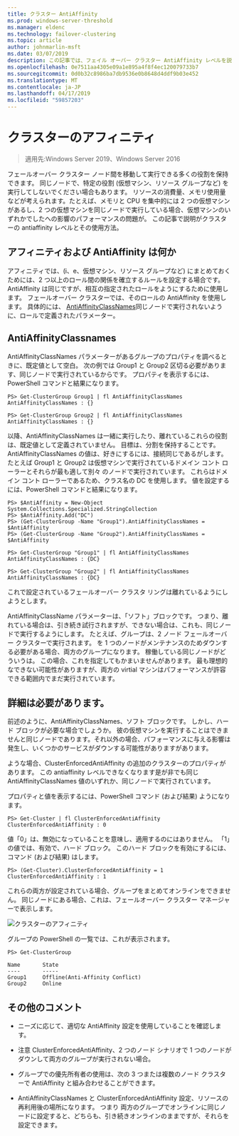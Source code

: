 ```yaml
---
title: クラスター AntiAffinity
ms.prod: windows-server-threshold
ms.manager: eldenc
ms.technology: failover-clustering
ms.topic: article
author: johnmarlin-msft
ms.date: 03/07/2019
description: この記事では、フェイル オーバー クラスター AntiAffinity レベルを説明します。
ms.openlocfilehash: 0e7511aa4305e09a1e895a4f8f4ec120079733b7
ms.sourcegitcommit: 0d0b32c8986ba7db9536e0b8648d4ddf9b03e452
ms.translationtype: MT
ms.contentlocale: ja-JP
ms.lasthandoff: 04/17/2019
ms.locfileid: "59857203"
---
```

# <a name="cluster-affinity"></a>クラスターのアフィニティ

> 適用先:Windows Server 2019、Windows Server 2016

フェールオーバー クラスター ノード間を移動して実行できる多くの役割を保持できます。  同じノードで、特定の役割 (仮想マシン、リソース グループなど) を実行してしないでください場合もあります。  リソースの消費量、メモリ使用量などが考えられます。たとえば、メモリと CPU を集中的には 2 つの仮想マシンがあるし、2 つの仮想マシンを同じノードで実行している場合、仮想マシンのいずれかでしたへの影響のパフォーマンスの問題が。  この記事で説明がクラスターの antiaffinity レベルとその使用方法。

## <a name="what-is-affinity-and-antiaffinity"></a>アフィニティおよび AntiAffinity は何か

アフィニティでは、(i、e、仮想マシン、リソース グループなど) にまとめておくためには、2 つ以上のロール間の関係を確立するルールを設定する場合です。  AntiAffinity は同じですが、相互の指定されたロールをようにするために使用します。  フェールオーバー クラスターでは、そのロールの AntiAffinity を使用します。  具体的には、 [AntiAffinityClassNames](https://docs.microsoft.com/previous-versions/windows/desktop/mscs/groups-antiaffinityclassnames)同じノードで実行されないように、ロールで定義されたパラメーター。  

## <a name="antiaffinityclassnames"></a>AntiAffinityClassnames

AntiAffinityClassNames パラメーターがあるグループのプロパティを調べるときに、既定値として空白。  次の例では Group1 と Group2 区切る必要があります、同じノードで実行されているからです。  プロパティを表示するには、PowerShell コマンドと結果になります。

    PS> Get-ClusterGroup Group1 | fl AntiAffinityClassNames
    AntiAffinityClassNames : {}

    PS> Get-ClusterGroup Group2 | fl AntiAffinityClassNames
    AntiAffinityClassNames : {}

以降、AntiAffinityClassNames は一緒に実行したり、離れているこれらの役割は、既定値として定義されていません。  目標は、分割を保持することです。  AntiAffinityClassNames の値は、好きにするには、接続同じであるがします。  たとえば Group1 と Group2 は仮想マシンで実行されているドメイン コント ローラーとそれらが最も適して別々 のノードで実行されています。  これらはドメイン コント ローラーであるため、クラス名の DC を使用します。  値を設定するには、PowerShell コマンドと結果になります。

    PS> $AntiAffinity = New-Object System.Collections.Specialized.StringCollection
    PS> $AntiAffinity.Add("DC")
    PS> (Get-ClusterGroup -Name "Group1").AntiAffinityClassNames = $AntiAffinity
    PS> (Get-ClusterGroup -Name "Group2").AntiAffinityClassNames = $AntiAffinity

    PS> Get-ClusterGroup "Group1" | fl AntiAffinityClassNames
    AntiAffinityClassNames : {DC}

    PS> Get-ClusterGroup "Group2" | fl AntiAffinityClassNames
    AntiAffinityClassNames : {DC}

これで設定されているフェールオーバー クラスタ リングは離れているようにしようとします。  

AntiAffinityClassName パラメーターは、「ソフト」ブロックです。  つまり、離れている場合は、引き続き試行されますが、できない場合は、これも、同じノードで実行するようにします。  たとえば、グループは、2 ノード フェールオーバー クラスターで実行されます。  を 1 つのノードがメンテナンスのためダウンする必要がある場合、両方のグループになります。 稼働している同じノードがどういうは。  この場合、これを指定してもかまいませんがあります。  最も理想的なできない可能性がありますが、両方の virtial マシンはパフォーマンスが許容できる範囲内でまだ実行されています。

## <a name="i-need-more"></a>詳細は必要があります。

前述のように、AntiAffinityClassNames、ソフト ブロックです。  しかし、ハード ブロックが必要な場合でしょうか。  彼の仮想マシンを実行することはできませんと同じノードであります。それ以外の場合、パフォーマンスに与える影響は発生し、いくつかのサービスがダウンする可能性がありますがあります。

ような場合、ClusterEnforcedAntiAffinity の追加のクラスターのプロパティがあります。  この antiaffinity レベルできなくなります是が非でも同じ AntiAffinityClassNames 値のいずれか、同じノードで実行されています。

プロパティと値を表示するには、PowerShell コマンド (および結果) ようになります。

    PS> Get-Cluster | fl ClusterEnforcedAntiAffinity
    ClusterEnforcedAntiAffinity : 0

値「0」は、無効になっていることを意味し、適用するのにはありません。  「1」の値では、有効で、ハード ブロック。  このハード ブロックを有効にするには、コマンド (および結果) はします。

    PS> (Get-Cluster).ClusterEnforcedAntiAffinity = 1
    ClusterEnforcedAntiAffinity : 1

これらの両方が設定されている場合、グループをまとめてオンラインをできません。  同じノードにある場合、これは、フェールオーバー クラスター マネージャーで表示します。

![クラスターのアフィニティ](media\Cluster-Affinity\Cluster-Affinity-1.png)

グループの PowerShell の一覧では、これが表示されます。

    PS> Get-ClusterGroup

    Name       State
    ----       -----
    Group1     Offline(Anti-Affinity Conflict)
    Group2     Online

## <a name="additional-comments"></a>その他のコメント

- ニーズに応じて、適切な AntiAffinity 設定を使用していることを確認します。
- 注意 ClusterEnforcedAntiAffinity、2 つのノード シナリオで 1 つのノードがダウンして両方のグループが実行されない場合。  

- グループでの優先所有者の使用は、次の 3 つまたは複数のノード クラスターで AntiAffinity と組み合わせることができます。
- AntiAffinityClassNames と ClusterEnforcedAntiAffinity 設定、リソースの再利用後の場所になります。 つまり 両方のグループでオンラインに同じノードに設定すると、どちらも、引き続きオンラインのままですが、それらを設定できます。



